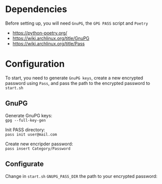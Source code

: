 # Dependencies
Before setting up, you will need `GnuPG`, the `GPG PASS` script and `Poetry`  
- https://python-poetry.org/  
- https://wiki.archlinux.org/title/GnuPG  
- https://wiki.archlinux.org/title/Pass  


# Configuration
To start, you need to generate `GnuPG keys`, create a new encrypted password using `Pass`, and pass the path to the encrypted password to `start.sh`

## GnuPG
Generate GnuPG keys:  
    `gpg --full-key-gen`
    
Init PASS directory:  
    `pass init user@mail.com`
    
Create new encripder password:  
    `pass insert Category/Password`
    
## Configurate
Change in `start.sh` `GNUPG_PASS_DIR` the path to your encrypted password:
